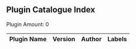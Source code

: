 Plugin Catalogue Index
---------

Plugin Amount: 0

| Plugin Name | Version | Author | Labels |
| --- | --- | --- | --- |
